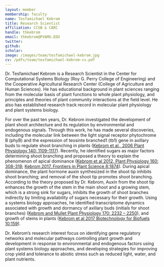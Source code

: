 ```yaml
---
layout: member
membership: faculty
name: Tesfamichael Kebrom
title: Research Scientist
affiliation: CCSB & CARC
handle: thkebrom
email: thkebrom@PVAMU.EDU
twitter:
github: 
scholar: 
image: /images/team/tesfamichael-kebrom.jpg
cv: /pdfs/team/tesfamichael-kebrom-cv.pdf
---
```



Dr. Tesfamichael Kebrom is a Research Scientist in the Center for Computational Systems Biology (Roy G. Perry College of Engineering) and the Cooperative Agricultural Research Center (College of Agriculture and Human Sciences). He has educational background in plant sciences ranging from the molecular basis of plant functions to whole plant physiology, and principles and theories of plant community interactions at the field level. He also has established research track record in molecular plant physiology and plant systems biology.  

For over the past ten years, Dr. Kebrom investigated the development of plant shoot architecture and its regulation by environmental and endogenous signals. Through this work, he has made several discoveries, including the molecular link between the light signal receptor phytochrome B (phyB) and the expression of teosinte branched1 (tb1) gene in axillary buds to regulate shoot branching in plants ([Kebrom et al., 2006 Plant Physiology 140: 1109-1117](http://www.plantphysiol.org/content/140/3/1109.short)). Recently, he identified sugars as major factors determining shoot branching and proposed a theory to explain the phenomenon of apical dominance ([Kebrom et al 2012, Plant Physiology 160: 308-318](http://www.plantphysiol.org/content/160/1/308); [Kebrom 2017, Frontiers in Plant Science 8:1874](https://www.frontiersin.org/articles/10.3389/fpls.2017.01874/full)).  During apical dominance, the plant hormone auxin synthesized in the shoot tip inhibits shoot branching; and removal of the shoot tip promotes shoot branching. According to the theory proposed by Dr. Kebrom, Auxin from the shoot tip enhances the growth of the stem in the main shoot and a growing stem, which is a strong sink for sugars, inhibits the growth of shoot branches indirectly by limiting availability of sugars necessary for their growth. Using a systems biology approaches, he identified transcriptome dynamics associated with growth and dormancy of axillary buds (initials for shoot branches) ([Kebrom and Mullet Plant Physiology 170: 2232 – 2250](http://www.plantphysiol.org/content/170/4/2232)), and growth of stems in plants ([Kebrom et al 2017 Biotechnology for Biofuels 10:159](https://biotechnologyforbiofuels.biomedcentral.com/articles/10.1186/s13068-017-0848-3)). 

Dr. Kebrom’s research interest focus on identifying gene regulatory networks and molecular pathways controlling plant growth and development in response to environmental and endogenous factors using plant systems biology approaches, and developing strategies for improving crop yield and tolerance to abiotic stress such as reduced light, water, and plant nutrients.


